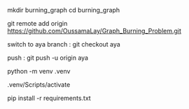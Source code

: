 mkdir burning_graph
cd burning_graph

git remote add origin https://github.com/OussamaLay/Graph_Burning_Problem.git

switch to aya branch : git checkout aya

push : git push -u origin aya


python -m venv .venv

.venv/Scripts/activate

pip install -r requirements.txt